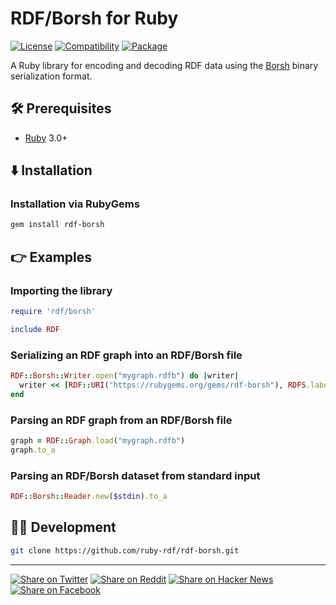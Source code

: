 # RDF/Borsh for Ruby

[![License](https://img.shields.io/badge/license-Public%20Domain-blue.svg)](https://unlicense.org)
[![Compatibility](https://img.shields.io/badge/ruby-3.0%2B-blue)](https://rubygems.org/gems/rdf-borsh)
[![Package](https://img.shields.io/gem/v/rdf-borsh)](https://rubygems.org/gems/rdf-borsh)

A Ruby library for encoding and decoding RDF data using the [Borsh]
binary serialization format.

[Borsh]: https://borsh.io

## 🛠️ Prerequisites

- [Ruby](https://ruby-lang.org) 3.0+

## ⬇️ Installation

### Installation via RubyGems

```bash
gem install rdf-borsh
```

## 👉 Examples

### Importing the library

```ruby
require 'rdf/borsh'

include RDF
```

### Serializing an RDF graph into an RDF/Borsh file

```ruby
RDF::Borsh::Writer.open("mygraph.rdfb") do |writer|
  writer << [RDF::URI("https://rubygems.org/gems/rdf-borsh"), RDFS.label, "RDF/Borsh for Ruby"]
end
```

### Parsing an RDF graph from an RDF/Borsh file

```ruby
graph = RDF::Graph.load("mygraph.rdfb")
graph.to_a
```

### Parsing an RDF/Borsh dataset from standard input

```ruby
RDF::Borsh::Reader.new($stdin).to_a
```

## 👨‍💻 Development

```bash
git clone https://github.com/ruby-rdf/rdf-borsh.git
```

- - -

[![Share on Twitter](https://img.shields.io/badge/share%20on-twitter-03A9F4?logo=twitter)](https://twitter.com/share?url=https://github.com/ruby-rdf/rdf-borsh&text=RDF%2FBorsh+for+Ruby)
[![Share on Reddit](https://img.shields.io/badge/share%20on-reddit-red?logo=reddit)](https://reddit.com/submit?url=https://github.com/ruby-rdf/rdf-borsh&title=RDF%2FBorsh+for+Ruby)
[![Share on Hacker News](https://img.shields.io/badge/share%20on-hacker%20news-orange?logo=ycombinator)](https://news.ycombinator.com/submitlink?u=https://github.com/ruby-rdf/rdf-borsh&t=RDF%2FBorsh+for+Ruby)
[![Share on Facebook](https://img.shields.io/badge/share%20on-facebook-1976D2?logo=facebook)](https://www.facebook.com/sharer/sharer.php?u=https://github.com/ruby-rdf/rdf-borsh)
